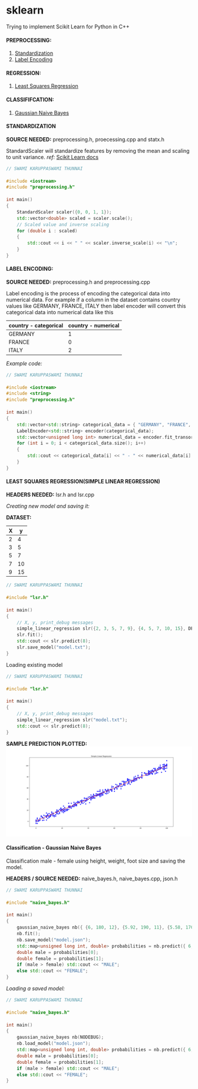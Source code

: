 # sklearn
Trying to implement Scikit Learn for Python in C++

#### PREPROCESSING:
1. [Standardization](https://github.com/VISWESWARAN1998/sklearn#standardization)
2. [Label Encoding](https://github.com/VISWESWARAN1998/sklearn#label-encoding)

#### REGRESSION:
1. [Least Squares Regression](https://github.com/VISWESWARAN1998/sklearn#least-squares-regressionsimple-linear-regression)

#### CLASSIFIFCATION:
1. [Gaussian Naive Bayes](https://github.com/VISWESWARAN1998/sklearn#classification---gaussian-naive-bayes)


#### STANDARDIZATION

**SOURCE NEEDED:** preprocessing.h, proecessing.cpp and statx.h <br/>

StandardScaler will standardize features by removing the mean and scaling to unit variance. _ref:_ [Scikit Learn docs](https://scikit-learn.org/stable/modules/generated/sklearn.preprocessing.StandardScaler.html)

```c++
// SWAMI KARUPPASWAMI THUNNAI

#include <iostream>
#include "preprocessing.h"

int main()
{
	StandardScaler scaler({0, 0, 1, 1});
	std::vector<double> scaled = scaler.scale();
	// Scaled value and inverse scaling
	for (double i : scaled)
	{
		std::cout << i << " " << scaler.inverse_scale(i) << "\n";
	}
}
```

#### LABEL ENCODING:

**SOURCE NEEDED:** preprocessing.h and preprocessing.cpp

Label encoding is the process of encoding the categorical data into numerical data. For example if a column in the dataset contains country values like GERMANY, FRANCE, ITALY then label encoder will convert this categorical data into numerical data like this

country - categorical |country - numerical
-------------------|-------------------
GERMANY | 1
FRANCE | 0
ITALY | 2

_Example code:_

```c++
// SWAMI KARUPPASWAMI THUNNAI

#include <iostream>
#include <string>
#include "preprocessing.h"

int main()
{
	std::vector<std::string> categorical_data = { "GERMANY", "FRANCE", "ITALY" };
	LabelEncoder<std::string> encoder(categorical_data);
	std::vector<unsigned long int> numerical_data = encoder.fit_transorm();
	for (int i = 0; i < categorical_data.size(); i++)
	{
		std::cout << categorical_data[i] << " - " << numerical_data[i] << "\n";
	}
}
```

#### LEAST SQUARES REGRESSION(SIMPLE LINEAR REGRESSION)

**HEADERS NEEDED:** lsr.h and lsr.cpp

_Creating new model and saving it:_<br/>

**DATASET:**

X|y
-|--
2|4
3|5
5|7
7|10
9|15

```c++
// SWAMI KARUPPASWAMI THUNNAI

#include "lsr.h"

int main()
{
	// X, y, print_debug messages
	simple_linear_regression slr({2, 3, 5, 7, 9}, {4, 5, 7, 10, 15}, DEBUG);
	slr.fit();
	std::cout << slr.predict(8);
	slr.save_model("model.txt");
}
```


Loading existing model

```c++
// SWAMI KARUPPASWAMI THUNNAI

#include "lsr.h"

int main()
{
	// X, y, print_debug messages
	simple_linear_regression slr("model.txt");
	std::cout << slr.predict(8);
}

```

**SAMPLE PREDICTION PLOTTED:**
![](static/slr.png)


#### Classification - Gaussian Naive Bayes

Classification male - female using height, weight, foot size and saving the model.

**HEADERS / SOURCE NEEDED:** naive_bayes.h, naive_bayes.cpp, json.h

```c++
// SWAMI KARUPPASWAMI THUNNAI

#include "naive_bayes.h"

int main()
{
	gaussian_naive_bayes nb({ {6, 180, 12}, {5.92, 190, 11}, {5.58, 170, 12}, {5.92, 165, 10}, {5, 100, 6}, {5.5, 150, 8}, {5.42, 130, 7}, {5.75, 150, 9} }, { 0, 0, 0, 0, 1, 1, 1, 1 }, DEBUG);
	nb.fit();
	nb.save_model("model.json");
	std::map<unsigned long int, double> probabilities = nb.predict({ 6, 130, 8 });
	double male = probabilities[0];
	double female = probabilities[1];
	if (male > female) std::cout << "MALE";
	else std::cout << "FEMALE";
}
```

_Loading a saved model:_

```c++
// SWAMI KARUPPASWAMI THUNNAI

#include "naive_bayes.h"

int main()
{
	gaussian_naive_bayes nb(NODEBUG);
	nb.load_model("model.json");
	std::map<unsigned long int, double> probabilities = nb.predict({ 6, 130, 8 });
	double male = probabilities[0];
	double female = probabilities[1];
	if (male > female) std::cout << "MALE";
	else std::cout << "FEMALE";
}
```
